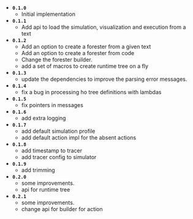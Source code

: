* **`0.1.0`**
  * Initial implementation
* **`0.1.1`**
  * Add api to load the simulation, visualization and execution from a text
* **`0.1.2`**
  * Add an option to create a forester from a given text
  * Add an option to create a forester from code
  * Change the forester builder.
  * add a set of macros to create runtime tree on a fly
* **`0.1.3`**
  * update the dependencies to improve the parsing error messages.
* **`0.1.4`**
  * fix a bug in processing ho tree definitions with lambdas
* **`0.1.5`**
  * fix pointers in messages
* **`0.1.6`**
  * add extra logging
* **`0.1.7`**
  * add default simulation profile
  * add default action impl for the absent actions
* **`0.1.8`** 
  * add timestamp to tracer
  * add tracer config to simulator
* **`0.1.9`**
  * add trimming
* **`0.2.0`**
  * some improvements.
  * api for runtime tree
* **`0.2.1`**
  * some improvements.
  * change api for builder for action
 
